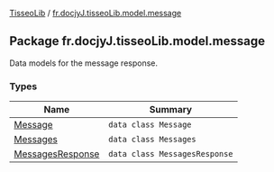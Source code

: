 [TisseoLib](../index.md) / [fr.docjyJ.tisseoLib.model.message](./index.md)

## Package fr.docjyJ.tisseoLib.model.message

Data models for the message response.

### Types

| Name | Summary |
|---|---|
| [Message](-message/index.md) | `data class Message` |
| [Messages](-messages/index.md) | `data class Messages` |
| [MessagesResponse](-messages-response/index.md) | `data class MessagesResponse` |
